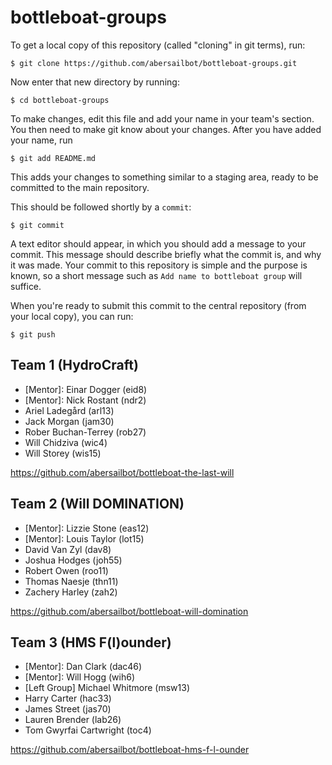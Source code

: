 bottleboat-groups
=================

To get a local copy of this repository (called "cloning" in git terms), run:

    $ git clone https://github.com/abersailbot/bottleboat-groups.git

Now enter that new directory by running:

    $ cd bottleboat-groups

To make changes, edit this file and add your name in your team's section. You
then need to make git know about your changes. After you have added your name,
run

    $ git add README.md

This adds your changes to something similar to a staging area, ready to be
committed to the main repository.

This should be followed shortly by a `commit`:

    $ git commit

A text editor should appear, in which you should add a message to your commit.
This message should describe briefly what the commit is, and why it was made.
Your commit to this repository is simple and the purpose is known, so a short
message such as `Add name to bottleboat group` will suffice.

When you're ready to submit this commit to the central repository (from your
local copy), you can run:

    $ git push


Team 1 (HydroCraft)
---------------------------------------------
  - [Mentor]: Einar Dogger (eid8)
  - [Mentor]: Nick Rostant (ndr2)
  - Ariel Ladegård	(arl13)
  - Jack Morgan		(jam30)
  - Rober Buchan-Terrey	(rob27)
  - Will Chidziva	(wic4)
  - Will Storey		(wis15)

https://github.com/abersailbot/bottleboat-the-last-will


Team 2 (Will DOMINATION)
---------------------------------------------
  - [Mentor]: Lizzie Stone (eas12)
  - [Mentor]: Louis Taylor (lot15)
  - David Van Zyl	(dav8)
  - Joshua Hodges	(joh55)
  - Robert Owen		(roo11)
  - Thomas Naesje	(thn11)
  - Zachery Harley 	(zah2)
  
https://github.com/abersailbot/bottleboat-will-domination


Team 3 (HMS F(l)ounder)
---------------------------------------------
  -  [Mentor]: Dan Clark (dac46)
  -  [Mentor]: Will Hogg (wih6)
  -  [Left Group] Michael Whitmore (msw13)
  -  Harry Carter	(hac33)
  -  James Street 	(jas70)
  -  Lauren Brender	(lab26)
  -  Tom Gwyrfai Cartwright (toc4)

https://github.com/abersailbot/bottleboat-hms-f-l-ounder

